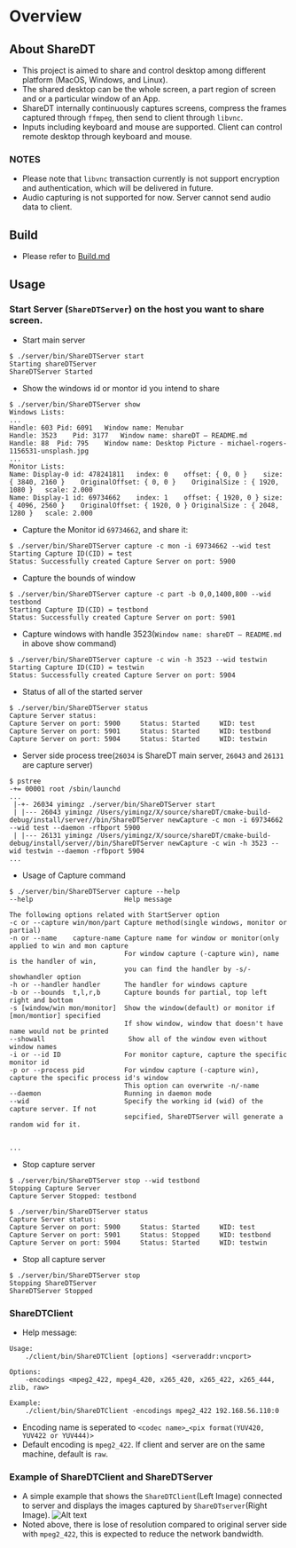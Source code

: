 # Overview
## About ShareDT
* This project is aimed to share and control desktop among different platform (MacOS, Windows, and Linux).
* The shared desktop can be the whole screen, a part region of screen and or a particular window of an App.
* ShareDT internally continuously captures screens, compress the frames captured through ```ffmpeg```, then send to client through ```libvnc```.
* Inputs including keyboard and mouse are supported. Client can control remote desktop through keyboard and mouse.

### NOTES
* Please note that ```libvnc``` transaction currently is not support encryption and authentication, which will be delivered in future.
* Audio capturing is not supported for now. Server cannot send audio data to client.

## Build
* Please refer to [Build.md](Build.md)

## Usage
### Start Server (```ShareDTServer```) on the host you want to share screen.
* Start main server
```
$ ./server/bin/ShareDTServer start
Starting shareDTServer
ShareDTServer Started
```
* Show the windows id or montor id you intend to share
```
$ ./server/bin/ShareDTServer show
Windows Lists:
...
Handle: 603	Pid: 6091	Window name: Menubar
Handle: 3523	Pid: 3177	Window name: shareDT – README.md
Handle: 88	Pid: 795	Window name: Desktop Picture - michael-rogers-1156531-unsplash.jpg
...
Monitor Lists:
Name: Display-0	id: 478241811	index: 0	offset: { 0, 0 }	size: { 3840, 2160 }	OriginalOffset: { 0, 0 }	OriginalSize : { 1920, 1080 }	scale: 2.000
Name: Display-1	id: 69734662	index: 1	offset: { 1920, 0 }	size: { 4096, 2560 }	OriginalOffset: { 1920, 0 }	OriginalSize : { 2048, 1280 }	scale: 2.000

```
* Capture the Monitor id ```69734662```, and share it:
```
$ ./server/bin/ShareDTServer capture -c mon -i 69734662 --wid test
Starting Capture ID(CID) = test
Status: Successfully created Capture Server on port: 5900
```
* Capture the bounds of window
```
$ ./server/bin/ShareDTServer capture -c part -b 0,0,1400,800 --wid testbond
Starting Capture ID(CID) = testbond
Status: Successfully created Capture Server on port: 5901
```
* Capture windows with handle 3523(```Window name: shareDT – README.md``` in above show command)
```
$ ./server/bin/ShareDTServer capture -c win -h 3523 --wid testwin
Starting Capture ID(CID) = testwin
Status: Successfully created Capture Server on port: 5904
```
* Status of all of the started server
```
$ ./server/bin/ShareDTServer status
Capture Server status:
Capture Server on port: 5900	 Status: Started	 WID: test
Capture Server on port: 5901	 Status: Started	 WID: testbond
Capture Server on port: 5904	 Status: Started	 WID: testwin
```
* Server side process tree(```26034``` is ShareDT main server, ```26043``` and ```26131``` are capture server)
```
$ pstree
-+= 00001 root /sbin/launchd
...
 |-+- 26034 yimingz ./server/bin/ShareDTServer start
 | |--- 26043 yimingz /Users/yimingz/X/source/shareDT/cmake-build-debug/install/server//bin/ShareDTServer newCapture -c mon -i 69734662 --wid test --daemon -rfbport 5900
 | |--- 26131 yimingz /Users/yimingz/X/source/shareDT/cmake-build-debug/install/server//bin/ShareDTServer newCapture -c win -h 3523 --wid testwin --daemon -rfbport 5904
...
```
* Usage of Capture command
```
$ ./server/bin/ShareDTServer capture --help
--help                       Help message

The following options related with StartServer option
-c or --capture win/mon/part Capture method(single windows, monitor or partial)
-n or --name    capture-name Capture name for window or monitor(only applied to win and mon capture
                             For window capture (-capture win), name is the handler of win,
                             you can find the handler by -s/-showhandler option
-h or --handler handler      The handler for windows capture
-b or --bounds  t,l,r,b      Capture bounds for partial, top left right and bottom
-s [window/win mon/monitor]  Show the window(default) or monitor if [mon/montior] specified
                             If show window, window that doesn't have name would not be printed
--showall                     Show all of the window even without window names
-i or --id ID                For monitor capture, capture the specific monitor id
-p or --process pid          For window capture (-capture win), capture the specific process id's window
                             This option can overwrite -n/-name
--daemon                     Running in daemon mode
--wid                        Specify the working id (wid) of the capture server. If not
                             sepcified, ShareDTServer will generate a random wid for it.


...
```
* Stop capture server
```
$ ./server/bin/ShareDTServer stop --wid testbond
Stopping Capture Server
Capture Server Stopped: testbond

$ ./server/bin/ShareDTServer status
Capture Server status:
Capture Server on port: 5900	 Status: Started	 WID: test
Capture Server on port: 5901	 Status: Stopped	 WID: testbond
Capture Server on port: 5904	 Status: Started	 WID: testwin
```
* Stop all capture server
```
$ ./server/bin/ShareDTServer stop
Stopping ShareDTServer
ShareDTServer Stopped
```
### ShareDTClient
* Help message:
```
Usage:
    ./client/bin/ShareDTClient [options] <serveraddr:vncport>

Options:
    -encodings <mpeg2_422, mpeg4_420, x265_420, x265_422, x265_444, zlib, raw>

Example:
    ./client/bin/ShareDTClient -encodings mpeg2_422 192.168.56.110:0
```
* Encoding name is seperated to ```<codec name>```_```<pix format(YUV420, YUV422 or YUV444)>```
* Default encoding is ```mpeg2_422```. If client and server are on the same machine, default is ```raw```.

### Example of ShareDTClient and ShareDTServer
* A simple example that shows the ```ShareDTClient```(Left Image) connected to server and displays the images captured by ```ShareDTserver```(Right Image).
![Alt text](image/Example-client-server.png?raw=true "ShareDTServer and ShareDTClient")
* Noted above, there is lose of resolution compared to original server side with ```mpeg2_422```, this is expected to reduce the network bandwidth.